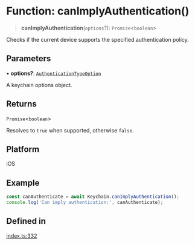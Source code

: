 # Function: canImplyAuthentication()

> **canImplyAuthentication**(`options`?): `Promise`\<`boolean`\>

Checks if the current device supports the specified authentication policy.

## Parameters

• **options?**: [`AuthenticationTypeOption`](../type-aliases/AuthenticationTypeOption.md)

A keychain options object.

## Returns

`Promise`\<`boolean`\>

Resolves to `true` when supported, otherwise `false`.

## Platform

iOS

## Example

```typescript
const canAuthenticate = await Keychain.canImplyAuthentication();
console.log('Can imply authentication:', canAuthenticate);
```

## Defined in

[index.ts:332](https://github.com/oblador/react-native-keychain/blob/7eaf30e4858d9a03afd4c8e017b83a96fbc4e982/src/index.ts#L332)
